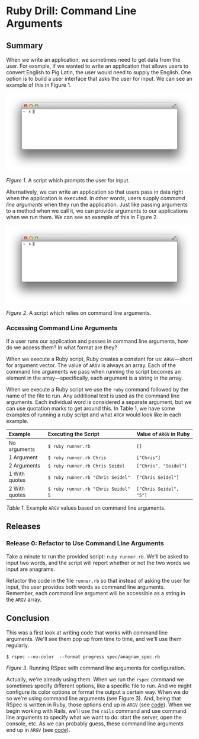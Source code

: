 # Ruby Drill: Command Line Arguments

## Summary
When we write an application, we sometimes need to get data from the user.  For example, if we wanted to write an application that allows users to convert English to Pig Latin, the user would need to supply the English.  One option is to build a user interface that asks the user for input.  We can see an example of this in Figure 1.

![user interface animation](readme-assets/user-interface-animation.gif)

*Figure 1*.  A script which prompts the user for input.

Alternatively, we can write an application so that users pass in data right when the application is executed.  In other words, users supply *command line arguments* when they run the application.  Just like passing arguments to a method when we call it, we can provide arguments to our applications when we run them.  We can see an example of this in Figure 2.

![argv interface animation](readme-assets/argv-animation.gif)

*Figure 2*.  A script which relies on command line arguments.


### Accessing Command Line Arguments
If a user runs our application and passes in command line arguments, how do we access them?  In what format are they?

When we execute a Ruby script, Ruby creates a constant for us: `ARGV`—short for argument vector.  The value of `ARGV` is always an array.  Each of the command line arguments we pass when running the script becomes an element in the array—specifically, each argument is a string in the array.

When we execute a Ruby script we use the `ruby` command followed by the name of the file to run.  Any additional text is used as the command line arguments. Each individual word is considered a separate argument, but we can use quotation marks to get around this.  In Table 1, we have some examples of running a ruby script and what `ARGV` would look like in each example.

| Example       | Executing the Script                | Value of `ARGV` in Ruby |
| :---          | :--                                 | :---                    |
| No arguments  | `$ ruby runner.rb`                  | `[]`                    |
| 1 Argument    | `$ ruby runner.rb Chris`            | `["Chris"]`             |
| 2 Arguments   | `$ ruby runner.rb Chris Seidel`     | `["Chris", "Seidel"]`   |
| 1 With quotes | `$ ruby runner.rb "Chris Seidel"`   | `["Chris Seidel"]`      |
| 2 With quotes | `$ ruby runner.rb "Chris Seidel" 5` | `["Chris Seidel", "5"]` |

*Table 1*.  Example `ARGV` values based on command line arguments.


## Releases
### Release 0: Refactor to Use Command Line Arguments
Take a minute to run the provided script:  `ruby runner.rb`.  We'll be asked to input two words, and the script will report whether or not the two words we input are anagrams.

Refactor the code in the file `runner.rb` so that instead of asking the user for input, the user provides both words as command line arguments.  Remember, each command line argument will be accessible as a string in the `ARGV` array.


## Conclusion
This was a first look at writing code that works with command line arguments.  We'll see them pop up from time to time, and we'll use them regularly.

```
$ rspec --no-color  --format progress spec/anagram_spec.rb
```
*Figure 3*.  Running RSpec with command line arguments for configuration.

Actually, we're already using them.  When we run the `rspec` command we sometimes specify different options, like a specific file to run. And we might configure its color options or format the output a certain way.  When we do so we're using command line arguments (see Figure 3).  And, being that RSpec is written in Ruby, those options end up in `ARGV` (see [code][rspec-core argv]).  When we begin working with Rails, we'll use the `rails` command and use command line arguments to specify what we want to do:  start the server, open the console, etc.  As we can probably guess, these command line arguments end up in `ARGV` (see [code][rails argv]).

[rails argv]: https://github.com/rails/rails/blob/master/railties/lib/rails/commands.rb
[rspec-core argv]: https://github.com/rspec/rspec-core/blob/be0e1bc0a2b03e3f820195f54b0fe96c87fa587f/lib/rspec/core/runner.rb#L45

